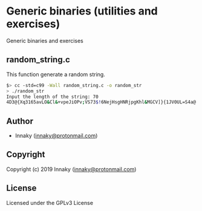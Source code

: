 # Generic binaries (utilities and exercises)

Generic binaries and exercises

## **random_string.c**

This function generate a random string.

```bash
$> cc -std=c99 -Wall random_string.c -o random_str
> ./random_str
Input the length of the string: 70
4D3@{Xq3165avLO&Cl&+vpeJiOPv;VS73$!6NejHsgHNRjpgKhl&MGCV]}{1JV0UL=S4a@
```

## Author

* Innaky (innaky@protonmail.com)

## Copyright

Copyright (c) 2019 Innaky (innaky@protonmail.com)

## License

Licensed under the GPLv3 License